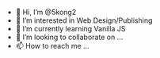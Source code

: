 - 👋 Hi, I’m @5kong2
- 👀 I’m interested in Web Design/Publishing
- 🌱 I’m currently learning Vanilla JS
- 💞️ I’m looking to collaborate on ...
- 📫 How to reach me ...

<!---
5kong2/5kong2 is a ✨ special ✨ repository because its `README.md` (this file) appears on your GitHub profile.
You can click the Preview link to take a look at your changes.
--->

